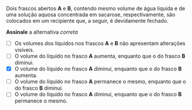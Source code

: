 Dois frascos abertos **A** e **B**, contendo mesmo volume de água líquida e de uma solução aquosa concentrada em sacarose, respectivamente, são colocados em um recipiente que, a seguir, é devidamente fechado. 

**Assinale** a alternativa *correta*

- [ ] Os volumes dos líquidos nos frascos **A** e **B** não apresentam alterações visíveis.   
- [ ] O volume do líquido no frasco **A** aumenta, enquanto que o do frasco **B** diminui.   
- [x] O volume do líquido no frasco **A** diminui, enquanto que o do frasco **B** aumenta.   
- [ ] O volume do líquido no frasco **A** permanece o mesmo, enquanto que o do frasco **B** diminui.   
- [ ] O volume do líquido no frasco **A** diminui, enquanto que o do frasco **B** permanece o mesmo.   